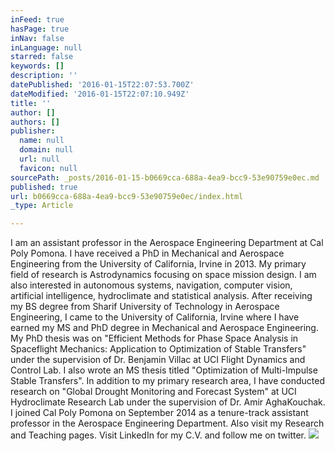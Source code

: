 ```yaml
---
inFeed: true
hasPage: true
inNav: false
inLanguage: null
starred: false
keywords: []
description: ''
datePublished: '2016-01-15T22:07:53.700Z'
dateModified: '2016-01-15T22:07:10.949Z'
title: ''
author: []
authors: []
publisher:
  name: null
  domain: null
  url: null
  favicon: null
sourcePath: _posts/2016-01-15-b0669cca-688a-4ea9-bcc9-53e90759e0ec.md
published: true
url: b0669cca-688a-4ea9-bcc9-53e90759e0ec/index.html
_type: Article

---
```

I am an assistant professor in the Aerospace Engineering Department at Cal Poly Pomona. I have received a PhD in Mechanical and Aerospace Engineering from the University of California, Irvine in 2013\. My primary field of research is Astrodynamics focusing on space mission design. I am also interested in autonomous systems, navigation, computer vision, artificial intelligence, hydroclimate and statistical analysis.
After receiving my BS degree from Sharif University of Technology in Aerospace Engineering, I came to the University of California, Irvine where I have earned my MS and PhD degree in Mechanical and Aerospace Engineering. My PhD thesis was on "Efficient Methods for Phase Space Analysis in Spaceflight Mechanics: Application to Optimization of Stable Transfers" under the supervision of Dr. Benjamin Villac at UCI Flight Dynamics and Control Lab. I also wrote an MS thesis titled "Optimization of Multi-Impulse Stable Transfers". In addition to my primary research area, I have conducted research on "Global Drought Monitoring and Forecast System" at UCI Hydroclimate Research Lab under the supervision of Dr. Amir AghaKouchak. I joined Cal Poly Pomona on September 2014 as a tenure-track assistant professor in the Aerospace Engineering Department.
Also visit my Research and Teaching pages.
Visit LinkedIn for my C.V. and follow me on twitter.
![](https://the-grid-user-content.s3-us-west-2.amazonaws.com/f4affd3b-a43f-468e-aa5d-fd71c3893164.png)